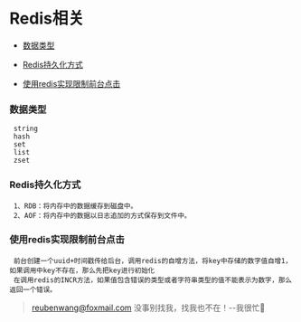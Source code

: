 # Redis相关

 - [数据类型](#数据类型)
 
 - [Redis持久化方式](#Redis持久化方式)
 
 - [使用redis实现限制前台点击](#使用redis实现限制前台点击)
 
 
 ### 数据类型
 
     string
     hash
     set
     list
     zset
 
 ### Redis持久化方式
  
     1、RDB：将内存中的数据缓存到磁盘中。
     2、AOF：将内存中的数据以日志追加的方式保存到文件中。

 ### 使用redis实现限制前台点击
     
     前台创建一个uuid+时间戳传给后台，调用redis的自增方法，将key中存储的数字值自增1，如果调用中key不存在，那么先把key进行初始化
     在调用redis的INCR方法，如果值包含错误的类型或者字符串类型的值不能表示为数字，那么返回一个错误。  
     

> reubenwang@foxmail.com
> 没事别找我，找我也不在！--我很忙🦆